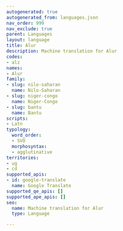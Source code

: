 ```yaml
---
autogenerated: true
autogenerated_from: languages.json
nav_order: 999
nav_exclude: true
parent: Languages
layout: language
title: Alur
description: Machine translation for Alur
codes:
- alz
names:
- Alur
family:
- slug: nilo-saharan
  name: Nilo-Saharan
- slug: niger-congo
  name: Niger-Congo
- slug: bantu
  name: Bantu
scripts:
- Latn
typology:
  word_order:
  - SVO
  morphosyntax:
  - agglutinative
territories:
- ug
- cd
supported_apis:
- id: google-translate
  name: Google Translate
supported_qe_apis: []
supported_ape_apis: []
seo:
  name: Machine translation for Alur
  type: Language

---
```


